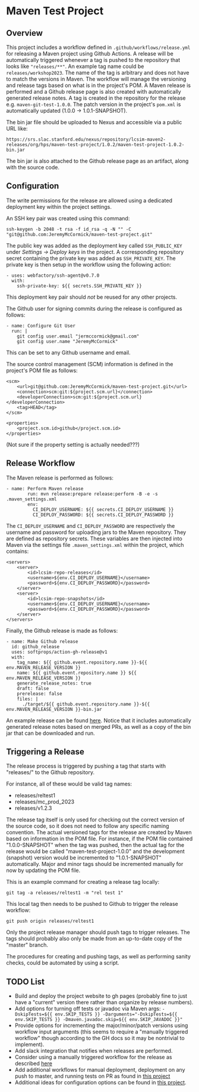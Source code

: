 # Maven Test Project

## Overview

This project includes a workflow defined in `.github/workflows/release.yml` for releasing a Maven project using Github Actions. A release will be automatically triggered whenever a tag is pushed to the repository that looks like `"releases/**"`. An example tag name could be `releases/workshop2023`. The name of the tag is arbitrary and does not have to match the versions in Maven. The workflow will manage the versioning and release tags based on what is in the project's POM. A Maven release is performed and a Github release page is also created with automatically generated release notes. A tag is created in the repository for the release e.g. `maven-git-test-1.0.0`. The patch version in the project's `pom.xml` is automatically updated (1.0.0 -> 1.0.1-SNAPSHOT).

The bin jar file should be uploaded to Nexus and accessible via a public URL like:

```
https://srs.slac.stanford.edu/nexus/repository/lcsim-maven2-releases/org/hps/maven-test-project/1.0.2/maven-test-project-1.0.2-bin.jar
```

The bin jar is also attached to the Github release page as an artifact, along with the source code.

## Configuration

The write permissions for the release are allowed using a dedicated deployment key within the project settings. 

An SSH key pair was created using this command:

```
ssh-keygen -b 2048 -t rsa -f id_rsa -q -N "" -C "git@github.com:JeremyMcCormick/maven-test-project.git"
```

The public key was added as the deployment key called `SSH_PUBLIC_KEY` under _Settings -> Deploy keys_ in the project. A corresponding repository secret containing the private key was added as `SSH_PRIVATE_KEY`. The private key is then setup in the workflow using the following action:

```
- uses: webfactory/ssh-agent@v0.7.0
  with:
    ssh-private-key: ${{ secrets.SSH_PRIVATE_KEY }}
```

This deployment key pair should _not_ be reused for any other projects.

The Github user for signing commits during the release is configured as follows:

```
- name: Configure Git User
  run: |
    git config user.email "jermccormick@gmail.com"
    git config user.name "JeremyMcCormick"
```

This can be set to any Github username and email.

The source control management (SCM) information is defined in the project's POM file as follows:

```
<scm>
    <url>git@github.com:JeremyMcCormick/maven-test-project.git</url>
    <connection>scm:git:${project.scm.url}</connection>
    <developerConnection>scm:git:${project.scm.url}</developerConnection>
    <tag>HEAD</tag>
</scm>

<properties>
    <project.scm.id>github</project.scm.id>
</properties>
```

(Not sure if the property setting is actually needed???)

## Release Workflow

The Maven release is performed as follows:

```
- name: Perform Maven release
        run: mvn release:prepare release:perform -B -e -s .maven_settings.xml
        env:
          CI_DEPLOY_USERNAME: ${{ secrets.CI_DEPLOY_USERNAME }}
          CI_DEPLOY_PASSWORD: ${{ secrets.CI_DEPLOY_PASSWORD }}
 ```

The `CI_DEPLOY_USERNAME` and `CI_DEPLOY_PASSWORD` are respectively the username and password for uploading jars to the Maven repository. They are defined as repository secrets. These variables are then injected into Maven via the settings file `.maven_settings.xml` within the project, which contains:

```
<servers>
    <server>
        <id>lcsim-repo-releases</id>
        <username>${env.CI_DEPLOY_USERNAME}</username>
        <password>${env.CI_DEPLOY_PASSWORD}</password>
    </server>
    <server>
        <id>lcsim-repo-snapshots</id>
        <username>${env.CI_DEPLOY_USERNAME}</username>
        <password>${env.CI_DEPLOY_PASSWORD}</password>
    </server>
</servers>
``` 

Finally, the Github release is made as follows:

```
- name: Make Github release
  id: github_release
  uses: softprops/action-gh-release@v1
  with:
    tag_name: ${{ github.event.repository.name }}-${{ env.MAVEN_RELEASE_VERSION }}
    name: ${{ github.event.repository.name }} ${{ env.MAVEN_RELEASE_VERSION }}
    generate_release_notes: true
    draft: false
    prerelease: false
    files: |
      ./target/${{ github.event.repository.name }}-${{ env.MAVEN_RELEASE_VERSION }}-bin.jar
```

An example release can be found [here](https://github.com/JeremyMcCormick/maven-test-project/releases/tag/maven-test-project-1.0.15). Notice that it includes automatically generated release notes based on merged PRs, as well as a copy of the bin jar that can be downloaded and run.

## Triggering a Release

The release process is triggered by pushing a tag that starts with "releases/" to the Github repository.

For instance, all of these would be valid tag names:

- releases/reltest1
- releases/mc_prod_2023
- releases/v1.2.3

The release tag itself is only used for checking out the correct version of the source code, so it does not need to follow any specific naming convention. The actual versioned tags for the release are created by Maven based on information in the POM file. For instance, if the POM file contained "1.0.0-SNAPSHOT" when the tag was pushed, then the actual tag for the release would be called "maven-test-project-1.0.0" and the development (snapshot) version would be incremented to "1.0.1-SNAPSHOT" automatically. Major and minor tags should be incremented manually for now by updating the POM file.

This is an example command for creating a release tag locally:

```
git tag -a releases/reltest1 -m "rel test 1"
```

This local tag then needs to be pushed to Github to trigger the release workflow:

```
git push origin releases/reltest1
```

Only the project release manager should push tags to trigger releases. The tags should probably also only be made from an up-to-date copy of the "master" branch.

The procedures for creating and pushing tags, as well as performing sanity checks, could be automated by using a script.

## TODO List

- Build and deploy the project website to gh pages (probably fine to just have a "current" version there rather than organize by release numbers).
- Add options for turning off tests or javadoc via Maven args: `-DskipTests=${{ env.SKIP_TESTS }} -Darguments="-DskipTests=${{ env.SKIP_TESTS }} -Dmaven.javadoc.skip=${{ env.SKIP_JAVADOC }}"`
- Provide options for incrementing the major/minor/patch versions using workflow input arguments (this seems to require a "manually triggered workflow" though according to the GH docs so it may be nontrivial to implement).
- Add slack integration that notifies when releases are performed.
- Consider using a manually triggered workflow for the release as described [here](https://docs.github.com/en/actions/managing-workflow-runs/manually-running-a-workflow)
- Add additional workflows for manual deployment, deployment on any push to master, and running tests on PR as found in [this project](https://github.com/wocommunity/wonder/tree/master/.github/workflows)
- Additional ideas for configuration options can be found in [this project](https://github.com/qcastel/github-actions-maven-release).

